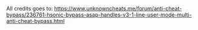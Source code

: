 All credits goes to: https://www.unknowncheats.me/forum/anti-cheat-bypass/236761-hsonic-bypass-asap-handles-v3-1-line-user-mode-multi-anti-cheat-bypass.html